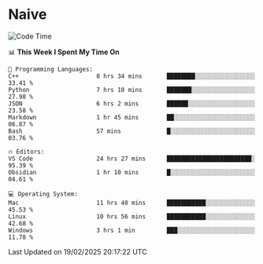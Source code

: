 # Naive
<!-- ## 日拱一卒，功不唐捐 -->
<!-- [![GitHub Streak](https://streak-stats.demolab.com/?user=XiaoXKKK)](https://git.io/streak-stats) -->
<!--START_SECTION:waka-->
![Code Time](http://img.shields.io/badge/Code%20Time-280%20hrs%2038%20mins-blue)

📊 **This Week I Spent My Time On** 

```text
💬 Programming Languages: 
C++                      8 hrs 34 mins       ████████░░░░░░░░░░░░░░░░░   33.41 % 
Python                   7 hrs 10 mins       ███████░░░░░░░░░░░░░░░░░░   27.98 % 
JSON                     6 hrs 2 mins        ██████░░░░░░░░░░░░░░░░░░░   23.58 % 
Markdown                 1 hr 45 mins        ██░░░░░░░░░░░░░░░░░░░░░░░   06.87 % 
Bash                     57 mins             █░░░░░░░░░░░░░░░░░░░░░░░░   03.76 % 

🔥 Editors: 
VS Code                  24 hrs 27 mins      ████████████████████████░   95.39 % 
Obsidian                 1 hr 10 mins        █░░░░░░░░░░░░░░░░░░░░░░░░   04.61 % 

💻 Operating System: 
Mac                      11 hrs 40 mins      ███████████░░░░░░░░░░░░░░   45.53 % 
Linux                    10 hrs 56 mins      ███████████░░░░░░░░░░░░░░   42.68 % 
Windows                  3 hrs 1 min         ███░░░░░░░░░░░░░░░░░░░░░░   11.78 % 
```


 Last Updated on 19/02/2025 20:17:22 UTC
<!--END_SECTION:waka-->
